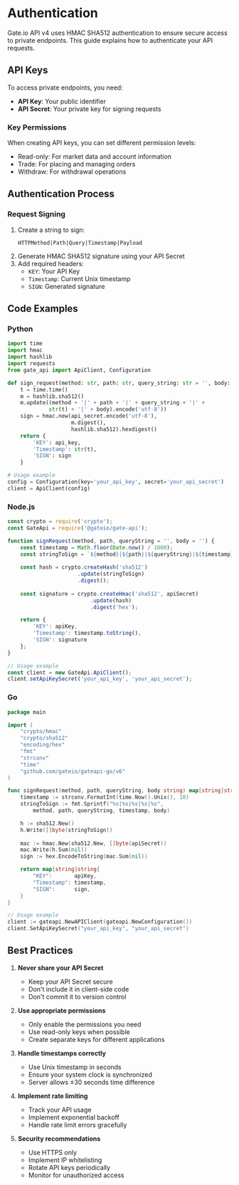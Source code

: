 # Authentication

Gate.io API v4 uses HMAC SHA512 authentication to ensure secure access to private endpoints. This guide explains how to authenticate your API requests.

## API Keys

To access private endpoints, you need:
- **API Key**: Your public identifier
- **API Secret**: Your private key for signing requests

### Key Permissions

When creating API keys, you can set different permission levels:
- Read-only: For market data and account information
- Trade: For placing and managing orders
- Withdraw: For withdrawal operations

## Authentication Process

### Request Signing

1. Create a string to sign:
   ```
   HTTPMethod|Path|Query|Timestamp|Payload
   ```
2. Generate HMAC SHA512 signature using your API Secret
3. Add required headers:
   - `KEY`: Your API Key
   - `Timestamp`: Current Unix timestamp
   - `SIGN`: Generated signature

## Code Examples

### Python

```python
import time
import hmac
import hashlib
import requests
from gate_api import ApiClient, Configuration

def sign_request(method: str, path: str, query_string: str = '', body: str = ''):
    t = time.time()
    m = hashlib.sha512()
    m.update((method + '|' + path + '|' + query_string + '|' + 
             str(t) + '|' + body).encode('utf-8'))
    sign = hmac.new(api_secret.encode('utf-8'), 
                    m.digest(), 
                    hashlib.sha512).hexdigest()
    return {
        'KEY': api_key,
        'Timestamp': str(t),
        'SIGN': sign
    }

# Usage example
config = Configuration(key='your_api_key', secret='your_api_secret')
client = ApiClient(config)
```

### Node.js

```javascript
const crypto = require('crypto');
const GateApi = require('@gateio/gate-api');

function signRequest(method, path, queryString = '', body = '') {
    const timestamp = Math.floor(Date.now() / 1000);
    const stringToSign = `${method}|${path}|${queryString}|${timestamp}|${body}`;
    
    const hash = crypto.createHash('sha512')
                      .update(stringToSign)
                      .digest();
    
    const signature = crypto.createHmac('sha512', apiSecret)
                          .update(hash)
                          .digest('hex');

    return {
        'KEY': apiKey,
        'Timestamp': timestamp.toString(),
        'SIGN': signature
    };
}

// Usage example
const client = new GateApi.ApiClient();
client.setApiKeySecret('your_api_key', 'your_api_secret');
```

### Go

```go
package main

import (
    "crypto/hmac"
    "crypto/sha512"
    "encoding/hex"
    "fmt"
    "strconv"
    "time"
    "github.com/gateio/gateapi-go/v6"
)

func signRequest(method, path, queryString, body string) map[string]string {
    timestamp := strconv.FormatInt(time.Now().Unix(), 10)
    stringToSign := fmt.Sprintf("%s|%s|%s|%s|%s", 
        method, path, queryString, timestamp, body)

    h := sha512.New()
    h.Write([]byte(stringToSign))
    
    mac := hmac.New(sha512.New, []byte(apiSecret))
    mac.Write(h.Sum(nil))
    sign := hex.EncodeToString(mac.Sum(nil))

    return map[string]string{
        "KEY":       apiKey,
        "Timestamp": timestamp,
        "SIGN":      sign,
    }
}

// Usage example
client := gateapi.NewAPIClient(gateapi.NewConfiguration())
client.SetApiKeySecret("your_api_key", "your_api_secret")
```

## Best Practices

1. **Never share your API Secret**
   - Keep your API Secret secure
   - Don't include it in client-side code
   - Don't commit it to version control

2. **Use appropriate permissions**
   - Only enable the permissions you need
   - Use read-only keys when possible
   - Create separate keys for different applications

3. **Handle timestamps correctly**
   - Use Unix timestamp in seconds
   - Ensure your system clock is synchronized
   - Server allows ±30 seconds time difference

4. **Implement rate limiting**
   - Track your API usage
   - Implement exponential backoff
   - Handle rate limit errors gracefully

5. **Security recommendations**
   - Use HTTPS only
   - Implement IP whitelisting
   - Rotate API keys periodically
   - Monitor for unauthorized access